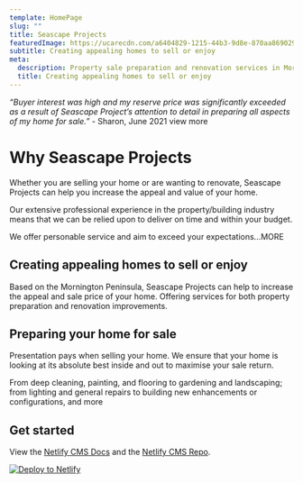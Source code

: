 ```yaml
---
template: HomePage
slug: ""
title: Seascape Projects
featuredImage: https://ucarecdn.com/a6404829-1215-44b3-9d8e-870aa8690292/-/preview/-/enhance/90/
subtitle: Creating appealing homes to sell or enjoy
meta:
  description: Property sale preparation and renovation services in Mornington Peninsula
  title: Creating appealing homes to sell or enjoy
---
```

*“Buyer interest was high and my reserve price was significantly exceeded as a result of Seascape Project’s attention to detail in preparing all aspects of my home for sale.”* - Sharon, June 2021   view more

# Why Seascape Projects

Whether you are selling your home or are wanting to renovate, Seascape Projects can help you increase the appeal and value of your home.

Our extensive professional experience in the property/building industry means that we can be relied upon to deliver on time and within your budget.

We offer personable service and aim to exceed your expectations...MORE

## Creating appealing homes to sell or enjoy

Based on the Mornington Peninsula, Seascape Projects can help to increase the appeal and sale price of your home. Offering services for both property preparation and renovation improvements.

## Preparing your home for sale

Presentation pays when selling your home. We ensure that your home is looking at its absolute best inside and out to maximise your sale return.

From deep cleaning, painting, and flooring to gardening and landscaping; from lighting and general repairs to building new enhancements or configurations, and more

## Get started

View the [Netlify CMS Docs](https://www.netlifycms.org/docs/) and the [Netlify CMS Repo](https://github.com/netlify/netlify-cms).

[![Deploy to Netlify](https://www.netlify.com/img/deploy/button.svg)](https://app.netlify.com/start/deploy?repository=https://github.com/thriveweb/yellowcake&stack=cms)